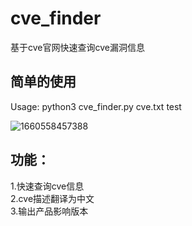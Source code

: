 # cve_finder
基于cve官网快速查询cve漏洞信息
## 简单的使用
Usage: python3 cve_finder.py cve.txt test

![1660558457388](https://user-images.githubusercontent.com/84069457/184618035-e985eaa7-58f5-401f-a8f7-26d3be42d258.jpg)

## 功能：
1.快速查询cve信息<br/>
2.cve描述翻译为中文<br/>
3.输出产品影响版本
